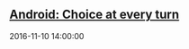 ## <a href="https://www.blog.google/around-the-globe/google-europe/android-choice-competition-response-europe/" target="_blank">Android: Choice at every turn</a>
2016-11-10 14:00:00 
